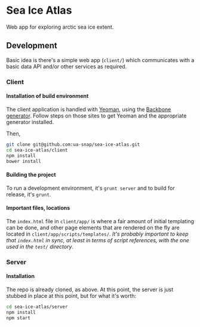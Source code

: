 # Sea Ice Atlas

Web app for exploring arctic sea ice extent.

## Development

Basic idea is there's a simple web app (```client/```) which communicates with a basic data API and/or other services as required.

### Client

#### Installation of build environment

The client application is handled with [Yeoman](http://yeoman.io/), using the [Backbone generator](https://github.com/yeoman/generator-backbone).  Follow steps on those sites to get Yeoman and the appropriate generator installed.

Then,

```bash
git clone git@github.com:ua-snap/sea-ice-atlas.git
cd sea-ice-atlas/client
npm install
bower install
```

#### Building the project

To run a development environment, it's ```grunt server``` and to build for release, it's ```grunt```.

#### Important files, locations

The ```index.html``` file in ```client/app/``` is where a fair amount of initial templating can be done, and other page elements that are rendered on the fly are located in ```client/app/scripts/templates/```.  *It's probably important to keep that ```index.html``` in sync, at least in terms of script references, with the one used in the ```test/``` directory*.

### Server

#### Installation

The repo is already cloned, as above.  At this point, the server is just stubbed in place at this point, but for what it's worth:

```bash
cd sea-ice-atlas/server
npm install
npm start
```